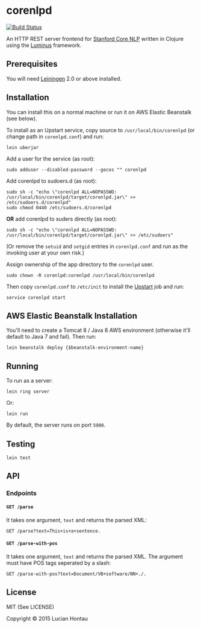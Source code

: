 # corenlpd

[![Build Status](https://travis-ci.org/lucian303/corenlpd.svg?branch=master)](https://travis-ci.org/lucian303/corenlpd)

An HTTP REST server frontend for [Stanford Core NLP](http://nlp.stanford.edu/software/corenlp.shtml) written in Clojure using the [Luminus](http://www.luminusweb.net/) framework.

## Prerequisites

You will need [Leiningen](http://leiningen.org/) 2.0 or above installed.

## Installation

You can install this on a normal machine or run it on AWS Elastic Beanstalk (see below).

To install as an Upstart service, copy source to ```/usr/local/bin/corenlpd``` (or change path in ```corenlpd.conf```) and run:

	lein uberjar

Add a user for the service (as root):

	sudo adduser --disabled-password --gecos "" corenlpd

Add corenlpd to sudoers.d (as root):

	sudo sh -c "echo \"corenlpd ALL=NOPASSWD: /usr/local/bin/corenlpd/target/corenlpd.jar\" >> /etc/sudoers.d/corenlpd"
	sudo chmod 0440 /etc/sudoers.d/corenlpd

**OR** add corenlpd to suders directly (as root):

	sudo sh -c "echo \"corenlpd ALL=NOPASSWD: /usr/local/bin/corenlpd/target/corenlpd.jar\" >> /etc/sudoers"

(Or remove the ```setuid``` and ```setgid``` entries in ```corenlpd.conf``` and run as the invoking user at your own risk.)

Assign ownership of the app directory to the ```corenlpd``` user.

	sudo chown -R corenlpd:corenlpd /usr/local/bin/corenlpd

Then copy ```corenlpd.conf``` to ```/etc/init``` to install the [Upstart](http://upstart.ubuntu.com/) job and run:

	service corenlpd start

## AWS Elastic Beanstalk Installation

You'll need to create a Tomcat 8 / Java 8 AWS environment (otherwise it'll default to Java 7 and fail). Then run:

	lein beanstalk deploy {$beanstalk-environment-name}

## Running

To run as a server:

    lein ring server

Or:

	lein run

By default, the server runs on port ```5900```.

## Testing

	lein test

## API

### Endpoints

#### `GET /parse`

It takes one argument, ```text``` and returns the parsed XML:

	GET /parse?text=This+is+a+sentence.

#### `GET /parse-with-pos`

It takes one argument, ```text``` and returns the parsed XML. The argument must have POS tags seperated by a slash:

	GET /parse-with-pos?text=Document/VB+software/NN+./.


## License

MIT (See LICENSE)

Copyright © 2015 Lucian Hontau
